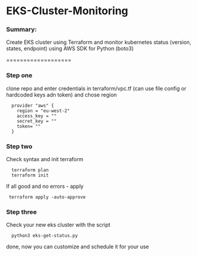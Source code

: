 # EKS-Cluster-Monitoring

### Summary:
Create EKS cluster using Terraform and monitor kubernetes status (version, states, endpoint) using AWS SDK for Python (boto3)

===================

### Step one
clone repo and enter credentials in terraform/vpc.tf (can use file config or hardcoded keys adn token) and chose region
  
      provider "aws" {
        region = "eu-west-2"
        access_key = ""
        secret_key = ""
        token= ""
      }

### Step two
Check syntax and init terraform

      terraform plan
      terraform init
      
If all good and no errors - apply

     terraform apply -auto-approve

### Step three
Check your new eks cluster with the script

      python3 eks-get-status.py
      
done, now you can customize and schedule it for your use
